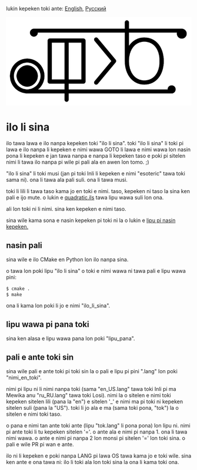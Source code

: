 lukin kepeken toki ante: [English](lipu_pi_kama_sona/README-en_US.md "View in English"), [Русский](lipu_pi_kama_sona/README-ru_RU.md "Смотреть на русском")

![sitelen suli "ilo li sina"](sitelen-suli.png)

# **ilo li sina**

ilo tawa lawa e ilo nanpa kepeken toki "ilo li sina". toki "ilo li sina" li toki pi lawa e ilo nanpa li kepeken e nimi wawa GOTO li lawa e nimi wawa lon nasin pona li kepeken e jan tawa nanpa e nanpa li kepeken taso e poki pi sitelen nimi li tawa ilo nanpa pi wile pi pali ala en awen lon tomo. ;)

"ilo li sina" li toki musi (jan pi toki Inli li kepeken e nimi "esoteric" tawa toki sama ni). ona li tawa ala pali suli. ona li tawa musi.

toki li lili li tawa taso kama jo en toki e nimi. taso, kepeken ni taso la sina ken pali e ijo mute. o lukin e [quadratic.ils](lipu_pana/quadratic.ils "ilo tawa pini e ilo nanpa Quadratic lon toki \"ilo li sina\"") tawa lipu wawa suli lon ona.

ali lon toki ni li nimi. sina ken kepeken e nimi taso.

sina wile kama sona e nasin kepeken pi toki ni la o lukin e [lipu pi nasin kepeken.](lipu_pi_kama_sona/nasin_kepeken-tok.md "lipu pi nasin kepeken pi toki \"ilo li sina\"")

## **nasin pali**

sina wile e ilo CMake en Python lon ilo nanpa sina.

o tawa lon poki lipu "ilo li sina" o toki e nimi wawa ni tawa pali e lipu wawa pini:

```console
$ cmake .
$ make
```

ona li kama lon poki li jo e nimi "ilo_li_sina".

## **lipu wawa pi pana toki**

sina ken alasa e lipu wawa pana lon poki "lipu_pana".

## **pali e ante toki sin**

sina wile pali e ante toki pi toki sin la o pali e lipu pi pini ".lang" lon poki "nimi_en_toki".

nimi pi lipu ni li nimi nanpa toki (sama "en_US.lang" tawa toki Inli pi ma Mewika anu "ru_RU.lang" tawa toki Losi). nimi la o sitelen e nimi toki kepeken sitelen lili (pana la "en") e sitelen '\_' e nimi ma pi toki ni kepeken sitelen suli (pana la "US"). toki li jo ala e ma (sama toki pona, "tok") la o sitelen e nimi toki taso.

o pana e nimi tan ante toki ante (lipu "tok.lang" li pona pona) lon lipu ni. nimi pi ante toki li tu kepeken sitelen '='. o ante ala e nimi pi nanpa 1. ona li tawa nimi wawa. o ante e nimi pi nanpa 2 lon monsi pi sitelen '=' lon toki sina. o pali e wile PR pi wan e ante.

ilo ni li kepeken e poki nanpa LANG pi lawa OS tawa kama jo e toki wile. sina ken ante e ona tawa ni: ilo li toki ala lon toki sina la ona li kama toki ona.
